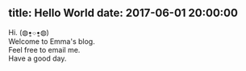 title: Hello World
date: 2017-06-01 20:00:00
---
Hi. (◍•͈⌔•͈◍) <br>
Welcome to Emma's blog.<br>
Feel free to email me.<br>
Have a good day.<br>

